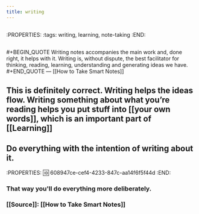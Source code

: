 ```yaml
---
title: writing
---
```


## 
:PROPERTIES:
:tags: writing, learning, note-taking
:END:
## 
#+BEGIN_QUOTE
Writing notes accompanies the main work and, done right, it helps with it. Writing is, without dispute, the best facilitator for thinking, reading, learning, understanding and generating ideas we have.
#+END_QUOTE
 — [[How to Take Smart Notes]]
## This is definitely correct. Writing helps the ideas flow. Writing something about what you’re reading helps you put stuff into [[your own words]], which is an important part of [[Learning]]
## Do everything with the intention of writing about it.
:PROPERTIES:
:id: 608947ce-cef4-4233-847c-aa14f6f5f44d
:END:
### That way you'll do everything more deliberately.
### [[Source]]: [[How to Take Smart Notes]]
